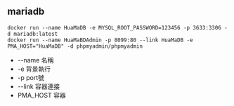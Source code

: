 
## mariadb

```
docker run --name HuaMaDB -e MYSQL_ROOT_PASSWORD=123456 -p 3633:3306 -d mariadb:latest
docker run --name HuaMaBDAdmin -p 8099:80 --link HuaMaDB -e PMA_HOST="HuaMaDB" -d phpmyadmin/phpmyadmin
```

- --name 名稱
- -e 背景執行
- -p port號
- --link 容器連接
- PMA_HOST 容器